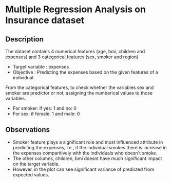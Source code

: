 # Multiple Regression Analysis on Insurance dataset
## Description

The dataset contains 4 numerical features (age, bmi, children and expenses) and 3 categorical features (sex, smoker and region)

- Target variable : expenses
- Objective : Predicting the expenses based on the given features of a individual.

From the categorical features, to check whether the variables sex and smoker are predictor or not, assigning the numberical values to those variables.
- For smoker: if yes: 1 and no: 0
- For sex: if female: 1 and male: 0

## Observations
- Smoker feature plays a significant role and most influenced attribute in predicting the expenses, i.e., if the individual smokes there is increase in the expenses comparitively with the individuals who doesn't smoke.
- The other columns, children, bmi doesnt have much significant impact on the target variable.
- However, in the plot can see significant variance of predicted from expected values.

